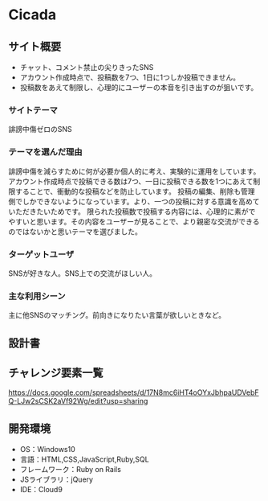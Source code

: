 # Cicada

## サイト概要

* チャット、コメント禁止の尖りきったSNS
* アカウント作成時点で、投稿数を7つ、1日に1つしか投稿できません。
* 投稿数をあえて制限し、心理的にユーザーの本音を引き出すのが狙いです。

### サイトテーマ

誹謗中傷ゼロのSNS

### テーマを選んだ理由

誹謗中傷を減らすために何が必要か個人的に考え、実験的に運用をしています。
アカウント作成時点で投稿できる数は7つ、一日に投稿できる数を1つにあえて制限することで、衝動的な投稿などを防止しています。
投稿の編集、削除も管理側でしかできないようになっています。より、一つの投稿に対する意識を高めていただきたいためです。
限られた投稿数で投稿する内容には、心理的に素がでやすいと思います。その内容をユーザーが見ることで、より親密な交流ができるのではないかと思いテーマを選びました。

### ターゲットユーザ

SNSが好きな人。SNS上での交流がほしい人。

### 主な利用シーン

主に他SNSのマッチング。前向きになりたい言葉が欲しいときなど。

## 設計書

## チャレンジ要素一覧

https://docs.google.com/spreadsheets/d/17N8mc6iHT4oOYxJbhpaUDVebFQ-LJw2sCSK2aVf92Wg/edit?usp=sharing

## 開発環境

* OS：Windows10
* 言語：HTML,CSS,JavaScript,Ruby,SQL
* フレームワーク：Ruby on Rails
* JSライブラリ：jQuery
* IDE：Cloud9
